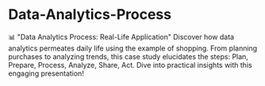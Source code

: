 # Data-Analytics-Process
📊 "Data Analytics Process: Real-Life Application"  Discover how data analytics permeates daily life using the example of shopping. From planning purchases to analyzing trends, this case study elucidates the steps: Plan, Prepare, Process, Analyze, Share, Act. Dive into practical insights with this engaging presentation!
